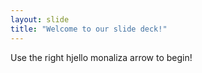 ```yaml
---
layout: slide
title: "Welcome to our slide deck!"
---
```


Use the right hjello monaliza arrow to begin!
